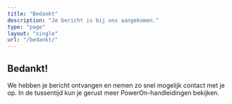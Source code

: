 ```yaml
---
title: "Bedankt"
description: "Je bericht is bij ons aangekomen."
type: "page"
layout: "single"
url: "/bedankt/"
---
```


## Bedankt!

We hebben je bericht ontvangen en nemen zo snel mogelijk contact met je op.
In de tussentijd kun je gerust meer PowerOn-handleidingen bekijken.
